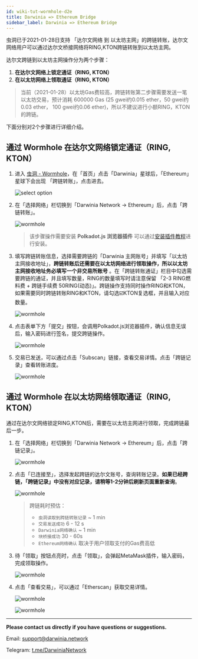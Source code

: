 ```yaml
---
id: wiki-tut-wormhole-d2e
title: Darwinia => Ethereum Bridge
sidebar_label: Darwinia => Ethereum Bridge
---
```



虫洞已于2021-01-28日支持 「达尔文网络 到 以太坊主网」的跨链转账，达尔文网络用户可以通过达尔文桥接网络将RING,KTON跨链转账到以太坊主网。

达尔文跨链到以太坊主网操作分为两个步骤：

1. **在达尔文网络上锁定通证（RING, KTON）**
2. **在以太坊网络上领取通证（RING, KTON）**

> 当前（2021-01-28）以太坊Gas费较高，跨链转账第二步骤需要发送一笔以太坊交易，预计消耗 600000 Gas (25 gwei约0.015 ether，50 gwei约0.03 ether， 100 gwei约0.06 ether)，所以不建议进行小额RING，KTON的跨链。

下面分别对2个步骤进行详细介绍。

## 通过 Wormhole 在达尔文网络锁定通证（RING, KTON）

1. 进入 [虫洞 - Wormhole](https://wormhole.darwinia.network/)，在「首页」点击「Darwinia」星球后，「Ethereum」 星球下会出现 「跨链转账」，点击进去。

    ![select option](assets/wormhole/wiki-tut-wormhole-d2e-001.jpg)

2. 在「选择网络」栏切换到「Darwinia Network -> Ethereum」后，点击「跨链转账」。

   ![wormhole](assets/wormhole/wiki-tut-wormhole-d2e-002.jpg)

    > 该步骤操作需要安装 **Polkadot.js 浏览器插件** 可以通过[安装插件教程](https://docs.darwinia.network/docs/zh-CN/wiki-tut-create-account#%E9%80%9A%E8%BF%87-polkadotjs-%E6%B5%8F%E8%A7%88%E5%99%A8%E6%8F%92%E4%BB%B6)进行安装。

3. 填写跨链转账信息，选择需要跨链的「Darwinia 主网账号」并填写「以太坊主网接收地址」，**跨链转账后还需要在以太坊网络进行领取操作，所以以太坊主网接收地址务必填写一个非交易所账号** 。在「跨链转账通证」栏目中勾选需要跨链的通证，并且填写数量，RING的数量填写时请注意保留 「2-3 RING燃料费 + 跨链手续费 50RING(动态)」。跨链操作支持同时操作RING和KTON，如果需要同时跨链转账RING和KTON，请勾选☑️KTON复选框，并且输入对应数量。

    ![wormhole](assets/wormhole/wiki-tut-wormhole-d2e-003.jpg)

4. 点击表单下方「提交」按钮，会调用Polkadot.js浏览器插件，确认信息无误后，输入密码进行签名，提交跨链操作。

    ![wormhole](assets/wormhole/wiki-tut-wormhole-d2e-004.jpg)

5. 交易已发送，可以通过点击「Subscan」链接，查看交易详情。点击「跨链记录」查看转账进度。

    ![wormhole](assets/wormhole/wiki-tut-wormhole-d2e-005.jpg)

## 通过 Wormhole 在以太坊网络领取通证（RING, KTON）

通过在达尔文网络锁定RING,KTON后，需要在以太坊主网进行领取，完成跨链最后一步。

1. 在「选择网络」栏切换到「Darwinia Network -> Ethereum」后，点击「跨链记录」。

    ![wormhole](assets/wormhole/wiki-tut-wormhole-d2e-007.jpg)


2. 点击「已连接至」，选择发起跨链的达尔文账号，查询转账记录。**如果已经跨链，「跨链记录」中没有对应记录，请稍等1-2分钟后刷新页面重新查询**。

    ![wormhole](assets/wormhole/wiki-tut-wormhole-d2e-006.jpg)

    > 跨链耗时预估：
    >  - `虫洞读取到跨链转账记录` ~ 1 min
    >  - `交易发送成功` 6 - 12 s
    >  - `Darwinia网络确认` ~ 1 min
    >  - `块桥接成功` 30 - 60s
    >  - `Ethereum网络确认` 取决于用户领取支付的Gas费高低

3. 待「领取」按钮点亮时，点击「领取」，会弹起MetaMask插件，输入密码，完成领取操作。

    ![wormhole](assets/wormhole/wiki-tut-wormhole-d2e-008.jpg)

4. 点击「查看交易」，可以通过「Etherscan」获取交易详情。

    ![wormhole](assets/wormhole/wiki-tut-wormhole-d2e-009.jpg)

    ![wormhole](assets/wormhole/wiki-tut-wormhole-d2e-010.jpg)

<hr />


**Please contact us directly if you have questions or suggestions.**

Email: support@darwinia.network

Telegram: [t.me/DarwiniaNetwork](https://t.me/DarwiniaNetwork)

